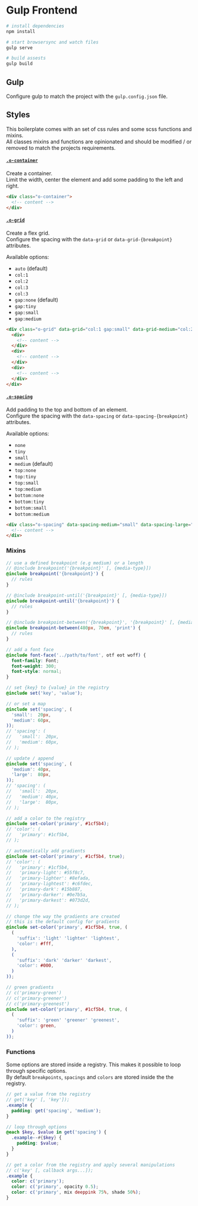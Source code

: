 # Gulp Frontend

```bash
# install dependencies
npm install

# start browsersync and watch files
gulp serve

# build assests
gulp build
```

## Gulp
Configure gulp to match the project with the `gulp.config.json` file.

## Styles
This boilerplate comes with an set of css rules and some scss functions and mixins.  
All classes mixins and functions are opinionated and should be modified / or removed to match the projects requirements.

#### [`.o-container`](/assets/styles/5-objects/_container.scss)
Create a container.  
Limit the width, center the element and add some padding to the left and right.  

```html
<div class="o-container">
  <!-- content -->
</div>
```

#### [`.o-grid`](/assets/styles/5-objects/_grid.scss)
Create a flex grid.  
Configure the spacing with the `data-grid` or `data-grid-{breakpoint}` attributes.

Available options:
- `auto` (default)
- `col:1`
- `col:2`
- `col:3`
- `col:3`
- `gap:none` (default)
- `gap:tiny`
- `gap:small`
- `gap:medium`

```html
<div class="o-grid" data-grid="col:1 gap:small" data-grid-medium="col:2 gap:medium" data-grid-large="col:3">
  <div>
    <!-- content -->
  </div>
  <div>
    <!-- content -->
  </div>
  <div>
    <!-- content -->
  </div>
</div>
```

#### [`.o-spacing`](/assets/styles/5-objects/_spacing.scss)
Add padding to the top and bottom of an element.  
Configure the spacing with the `data-spacing` or `data-spacing-{breakpoint}` attributes.

Available options:
- `none`
- `tiny`
- `small`
- `medium` (default)
- `top:none`
- `top:tiny`
- `top:small`
- `top:medium`
- `bottom:none`
- `bottom:tiny`
- `bottom:small`
- `bottom:medium`

```html
<div class="o-spacing" data-spacing-medium="small" data-spacing-large="bottom:none">
  <!-- content -->
</div>
```

### Mixins
```scss
// use a defined breakpoint (e.g medium) or a length
// @include breakpoint('{breakpoint}' [, {media-type}])
@include breakpoint('{breakpoint}') {
  // rules
}

// @include breakpoint-until('{breakpoint}' [, {media-type}])
@include breakpoint-until('{breakpoint}') {
  // rules
}

// @include breakpoint-between('{breakpoint}', '{breakpoint}' [, {media-type}])
@include breakpoint-between(480px, 70em, 'print') {
  // rules
}

// add a font face
@include font-face('../path/to/font', otf eot woff) {
  font-family: Font;
  font-weight: 300;
  font-style: normal;
}

// set {key} to {value} in the registry
@include set('key', 'value');

// or set a map
@include set('spacing', (
  'small':  20px,
  'medium': 60px,
));
// 'spacing': (
//   'small':  20px,
//   'medium': 60px,
// );

// update / append
@include set('spacing', (
  'medium': 40px,
  'large':  80px,
));
// 'spacing': (
//   'small':  20px,
//   'medium': 40px,
//   'large':  80px,
// );

// add a color to the registry
@include set-color('primary', #1cf5b4);
// 'color': (
//   'primary': #1cf5b4,
// );

// automatically add gradients
@include set-color('primary', #1cf5b4, true);
// 'color': (
//   'primary': #1cf5b4,
//   'primary-light': #55f8c7,
//   'primary-lighter': #8efada,
//   'primary-lightest': #c6fdec,
//   'primary-dark': #15b887,
//   'primary-darker': #0e7b5a,
//   'primary-darkest': #073d2d,
// );

// change the way the gradients are created
// this is the default config for gradients
@include set-color('primary', #1cf5b4, true, (
  (
    'suffix': 'light' 'lighter' 'lightest',
    'color': #fff,
  ),
  (
    'suffix': 'dark' 'darker' 'darkest',
    'color': #000,
  )
));

// green gradients
// c('primary-green')
// c('primary-greener')
// c('primary-greenest')
@include set-color('primary', #1cf5b4, true, (
  (
    'suffix': 'green' 'greener' 'greenest',
    'color': green,
  )
));

```

### Functions
Some options are stored inside a registry. This makes it possible to loop through specific options.  
By default `breakpoints`, `spacings` and `colors` are stored inside the the registry.
```scss
// get a value from the registry
// get('key' [, 'key']);
.example {
  padding: get('spacing', 'medium');
}

// loop through options
@each $key, $value in get('spacing') {
  .example--#{$key} {
    padding: $value;
  }
}

// get a color from the registry and apply several manipulations
// c('key' [, callback args...]);
.example {
  color: c('primary');
  color: c('primary', opacity 0.5);
  color: c('primary', mix deeppink 75%, shade 50%);
}
```
